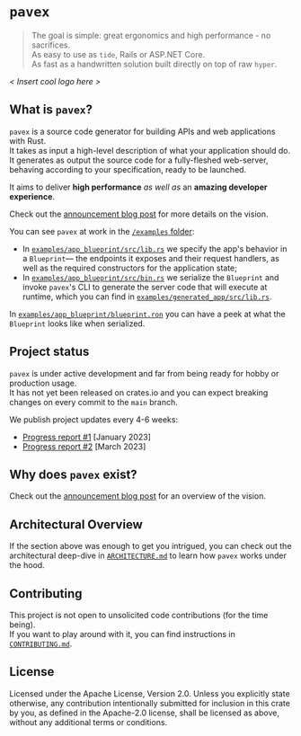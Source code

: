 # `pavex`

> The goal is simple: great ergonomics and high performance - no sacrifices.  
> As easy to use as `tide`, Rails or ASP.NET Core.  
> As fast as a handwritten solution built directly on top of raw `hyper`.

_< Insert cool logo here >_

## What is `pavex`?

`pavex` is a source code generator for building APIs and web applications with Rust.  
It takes as input a high-level description of what your application should do.
It generates as output the source code for a fully-fleshed web-server, behaving according to your specification, ready
to be launched.

It aims to deliver **high performance** _as well as_ an **amazing developer experience**.

Check out the [announcement blog post](https://www.lpalmieri.com/posts/a-taste-of-pavex-rust-web-framework/) for more
details on the vision.

You can see `pavex` at work in the [`/examples` folder](./examples):

- In [`examples/app_blueprint/src/lib.rs`](./examples/app_blueprint/src/lib.rs) we specify the app's behavior in
  a `Blueprint`—
  the endpoints it exposes and their request handlers, as well as the required constructors for the application state;
- In [`examples/app_blueprint/src/bin.rs`](./examples/app_blueprint/src/bin.rs) we serialize the `Blueprint` and
  invoke `pavex`'s CLI to generate the server code that will execute at runtime, which you can find in
  [`examples/generated_app/src/lib.rs`](./examples/generated_app/src/lib.rs).

In [`examples/app_blueprint/blueprint.ron`](./examples/app_blueprint/blueprint.ron) you can have a peek at what
the `Blueprint` looks like when serialized.

## Project status

`pavex` is under active development and far from being ready for hobby or production usage.  
It has not yet been released on crates.io and you can expect breaking changes on every commit to the `main` branch.

We publish project updates every 4-6 weeks:

- [Progress report #1](https://www.lpalmieri.com/posts/pavex-progress-report-01/) [January 2023]
- [Progress report #2](https://www.lpalmieri.com/posts/pavex-progress-report-02/) [March 2023]

## Why does `pavex` exist?

Check out the [announcement blog post](https://www.lpalmieri.com/posts/a-taste-of-pavex-rust-web-framework/) for an
overview of the vision.

## Architectural Overview

If the section above was enough to get you intrigued, you can check out the architectural deep-dive
in [`ARCHITECTURE.md`](ARCHITECTURE.md) to learn how `pavex` works under the hood.

## Contributing

This project is not open to unsolicited code contributions (for the time being).  
If you want to play around with it, you can find instructions in [`CONTRIBUTING.md`](CONTRIBUTING.md).

## License

Licensed under the Apache License, Version 2.0.
Unless you explicitly state otherwise, any contribution intentionally submitted for inclusion in this crate by you, as
defined in the Apache-2.0 license, shall be licensed as above, without any additional terms or conditions.
